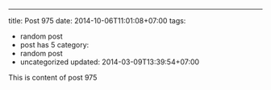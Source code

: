---
title: Post 975
date: 2014-10-06T11:01:08+07:00
tags:
  - random post
  - post has 5
category:
  - random post
  - uncategorized
updated: 2014-03-09T13:39:54+07:00

This is content of post 975